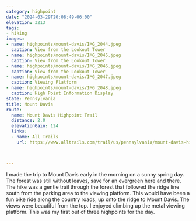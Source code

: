 ```yaml
---
category: highpoint
date: "2024-03-29T20:08:49-06:00"
elevation: 3213
tags: 
- hiking
images:
- name: highpoints/mount-davis/IMG_2044.jpeg
  caption: View from the Lookout Tower 
- name: highpoints/mount-davis/IMG_2045.jpeg
  caption: View from the Lookout Tower 
- name: highpoints/mount-davis/IMG_2046.jpeg
  caption: View from the Lookout Tower 
- name: highpoints/mount-davis/IMG_2047.jpeg
  caption: Viewing Platform
- name: highpoints/mount-davis/IMG_2048.jpeg
  caption: High Point Information Display
state: Pennsylvania
title: Mount Davis
route:
  name: Mount Davis Highpoint Trail
  distance: 2.0
  elevationGain: 124
  links:
  - name: All Trails
    url: https://www.alltrails.com/trail/us/pennsylvania/mount-davis-highpoint-trail



---
```

I made the trip to Mount Davis early in the morning on a sunny spring day.  The forest was still without leaves, save for an evergreen here and there.  The hike was a gentle trail through the forest that followed the ridge line south from the parking area to the viewing platform.  This would have been a fun bike ride along the country roads, up onto the ridge to Mount Davis.  The views were beautiful from the top.  I enjoyed climbing up the metal viewing platform.  This was my first out of three highpoints for the day.